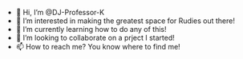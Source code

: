 - 👋 Hi, I’m @DJ-Professor-K
- 👀 I’m interested in making the greatest space for Rudies out there!
- 🌱 I’m currently learning how to do any of this!
- 💞️ I’m looking to collaborate on a prject I started!
- 📫 How to reach me? You know where to find me!

<!---
DJ-Professor-K/DJ-Professor-K is a ✨ special ✨ repository because its `README.md` (this file) appears on your GitHub profile.
You can click the Preview link to take a look at your changes.
--->
